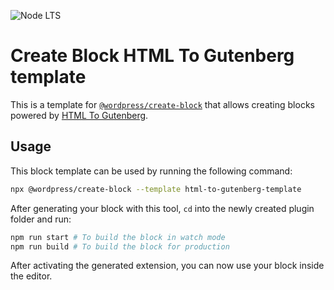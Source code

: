 ![Node LTS](https://img.shields.io/node/v-lts/html-to-gutenberg-template)

# Create Block HTML To Gutenberg template

This is a template for [`@wordpress/create-block`](https://github.com/WordPress/gutenberg/tree/HEAD/packages/create-block/README.md) that allows creating blocks powered by [HTML To Gutenberg](https://html-to-gutenberg.com).


## Usage

This block template can be used by running the following command:

```bash
npx @wordpress/create-block --template html-to-gutenberg-template
```

After generating your block with this tool, `cd` into the newly created plugin folder and run:

```bash
npm run start # To build the block in watch mode
npm run build # To build the block for production
```

After activating the generated extension, you can now use your block inside the editor.
